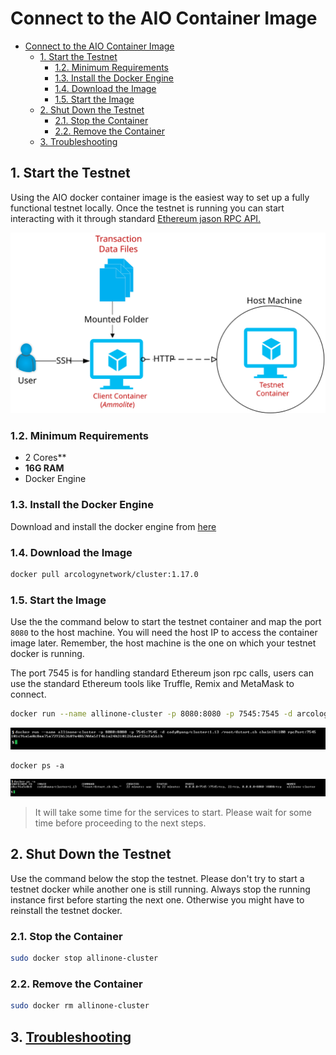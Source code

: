 # Connect to the AIO Container Image

- [Connect to the AIO Container Image](#connect-to-the-aio-container-image)
  - [1. Start the Testnet](#1-start-the-testnet)
    - [1.2. Minimum Requirements](#12-minimum-requirements)
    - [1.3. Install the Docker Engine](#13-install-the-docker-engine)
    - [1.4. Download the Image](#14-download-the-image)
    - [1.5. Start the Image](#15-start-the-image)
  - [2. Shut Down the Testnet](#2-shut-down-the-testnet)
    - [2.1. Stop the Container](#21-stop-the-container)
    - [2.2. Remove the Container](#22-remove-the-container)
  - [3. Troubleshooting](#3-troubleshooting)

## 1. Start the Testnet

Using the AIO docker container image is the easiest way to set up a fully functional testnet locally. Once the testnet is running you can start interacting with it through standard [Ethereum jason RPC API.](https://github.com/ethereum/execution-apis)

![alt text](./img/testnet-container.svg)

### 1.2. Minimum Requirements

- 2 Cores**
- **16G RAM**
- Docker Engine

### 1.3. Install the Docker Engine

Download and install the docker engine from [here](https://www.docker.com/)

### 1.4. Download the Image

```sh
docker pull arcologynetwork/cluster:1.17.0
```

### 1.5. Start the Image

Use the the command below to start the testnet container and map the port `8080` to the host machine. You will need the host IP to access the container image later. Remember, the host machine is the one on which your testnet docker is running. 

The port 7545 is for handling standard Ethereum json rpc calls, users can use the standard Ethereum tools like Truffle, Remix and MetaMask to connect.

```sh
docker run --name allinone-cluster -p 8080:8080 -p 7545:7545 -d arcologynetwork/cluster:1.17.0/root/dstart.sh chainID:16 rpcPort:7545
```

![alt txt](./img/docker-run.png)

```
docker ps -a
```

![alt txt](./img/docker-ps.png)

> It will take some time for the services to start. Please wait for some time before proceeding to the next steps.

## 2. Shut Down the Testnet

Use the command below the stop the testnet. Please don't try to start a testnet docker while another one is still running. Always stop the running instance first before starting the next one. Otherwise you might have to reinstall the testnet docker.

### 2.1. Stop the Container

```sh
sudo docker stop allinone-cluster 
```

### 2.2. Remove the Container

```sh
sudo docker rm allinone-cluster 
```

## 3. [Troubleshooting](./troubleshooting/questions.md)

